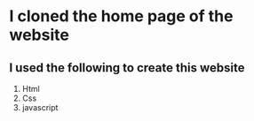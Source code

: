 # I cloned the home page of the website

## I used the following to create this website

1.  Html
2.  Css
3.  javascript
